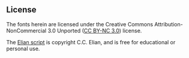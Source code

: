 ## License

The fonts herein are licensed under the Creative Commons Attribution-NonCommercial 3.0 Unported ([CC BY-NC 3.0](http://creativecommons.org/licenses/by-nc/3.0)) license.

The [Elian script](http://ccelian.com/concepca.html) is copyright C.C. Elian, and is free for educational or personal use.

